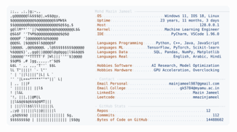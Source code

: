 <picture>
  <source srcset="https://raw.githubusercontent.com/mmazinjameel/mmazinjameel/main/dark_mode.svg?v=1759926073" media="(prefers-color-scheme: dark)">
  <img src="https://raw.githubusercontent.com/mmazinjameel/mmazinjameel/main/light_mode.svg?v=1759926073">
</picture>
